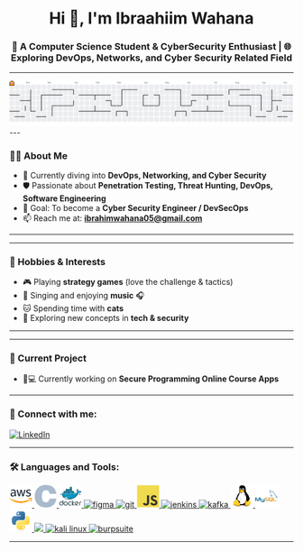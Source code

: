 <h1 align="center">Hi 👋, I'm Ibraahiim Wahana</h1>
<h3 align="center">🚀 A Computer Science Student & CyberSecurity Enthusiast | 🌐 Exploring DevOps, Networks, and Cyber Security Related Field</h3>


---
<picture>
  <source media="(prefers-color-scheme: dark)" srcset="https://raw.githubusercontent.com/WizdoL/WizdoL/output/pacman-contribution-graph-dark.svg">
  <source media="(prefers-color-scheme: light)" srcset="https://raw.githubusercontent.com/WizdoL/WizdoL/output/pacman-contribution-graph.svg">
  <img alt="pacman contribution graph" src="https://raw.githubusercontent.com/WizdoL/WizdoL/output/pacman-contribution-graph.svg">
</picture>
---

### 👨‍💻 About Me
- 🌱 Currently diving into **DevOps, Networking, and Cyber Security**  
- 🛡️ Passionate about **Penetration Testing, Threat Hunting, DevOps, Software Engineering**   
- 🎯 Goal: To become a **Cyber Security Engineer / DevSecOps**  
- 📫 Reach me at: **ibrahimwahana05@gmail.com**

---
---
### 🎯 Hobbies & Interests
- 🎮 Playing **strategy games** (love the challenge & tactics)  
- 🎤 Singing and enjoying **music** 🎧  
- 🐱 Spending time with **cats**  
- 📖 Exploring new concepts in **tech & security**
---
---
### 🚧 Current Project
- 📱💻 Currently working on **Secure Programming Online Course Apps**  
---

### 🤝 Connect with me:
<p align="left">
<a href="https://linkedin.com/in/muhammad-ibraahiim-putra-wahana" target="blank">
  <img align="center" src="https://raw.githubusercontent.com/rahuldkjain/github-profile-readme-generator/master/src/images/icons/Social/linked-in-alt.svg" alt="LinkedIn" height="30" width="40" />
</a>
</p>

---

### 🛠️ Languages and Tools:
<p align="left"> 
<a href="https://aws.amazon.com" target="_blank" rel="noreferrer"> <img src="https://raw.githubusercontent.com/devicons/devicon/master/icons/amazonwebservices/amazonwebservices-original-wordmark.svg" alt="aws" width="40" height="40"/> </a>
<a href="https://www.cprogramming.com/" target="_blank" rel="noreferrer"> <img src="https://raw.githubusercontent.com/devicons/devicon/master/icons/c/c-original.svg" alt="c" width="40" height="40"/> </a>
<a href="https://www.docker.com/" target="_blank" rel="noreferrer"> <img src="https://raw.githubusercontent.com/devicons/devicon/master/icons/docker/docker-original-wordmark.svg" alt="docker" width="40" height="40"/> </a>
<a href="https://www.figma.com/" target="_blank" rel="noreferrer"> <img src="https://www.vectorlogo.zone/logos/figma/figma-icon.svg" alt="figma" width="40" height="40"/> </a>
<a href="https://git-scm.com/" target="_blank" rel="noreferrer"> <img src="https://www.vectorlogo.zone/logos/git-scm/git-scm-icon.svg" alt="git" width="40" height="40"/> </a>
<a href="https://developer.mozilla.org/en-US/docs/Web/JavaScript" target="_blank" rel="noreferrer"> <img src="https://raw.githubusercontent.com/devicons/devicon/master/icons/javascript/javascript-original.svg" alt="javascript" width="40" height="40"/> </a>
<a href="https://www.jenkins.io" target="_blank" rel="noreferrer"> <img src="https://www.vectorlogo.zone/logos/jenkins/jenkins-icon.svg" alt="jenkins" width="40" height="40"/> </a>
<a href="https://kafka.apache.org/" target="_blank" rel="noreferrer"> <img src="https://www.vectorlogo.zone/logos/apache_kafka/apache_kafka-icon.svg" alt="kafka" width="40" height="40"/> </a>
<a href="https://www.linux.org/" target="_blank" rel="noreferrer"> <img src="https://raw.githubusercontent.com/devicons/devicon/master/icons/linux/linux-original.svg" alt="linux" width="40" height="40"/> </a>
<a href="https://www.mysql.com/" target="_blank" rel="noreferrer"> <img src="https://raw.githubusercontent.com/devicons/devicon/master/icons/mysql/mysql-original-wordmark.svg" alt="mysql" width="40" height="40"/> </a>
<a href="https://www.python.org" target="_blank" rel="noreferrer"> <img src="https://raw.githubusercontent.com/devicons/devicon/master/icons/python/python-original.svg" alt="python" width="40" height="40"/> </a>
<a href="https://www.wireshark.org/" target="_blank" rel="noreferrer"> <img src="https://raw.githubusercontent.com/devicons/devicon/master/icons/wireshark/wireshark-original.svg" </a>
<a href="https://www.kali.org/" target="_blank" rel="noreferrer"> <img src="https://upload.wikimedia.org/wikipedia/commons/2/2b/Kali-dragon-icon.svg" alt="kali linux" width="40" height="40"/> </a>
<a href="https://portswigger.net/burp" target="_blank" rel="noreferrer"> <img src="https://portswigger.net/content/images/logos/burp-icon.svg"  alt="burpsuite" width="40" height="40"/> </a>

</p>

---


